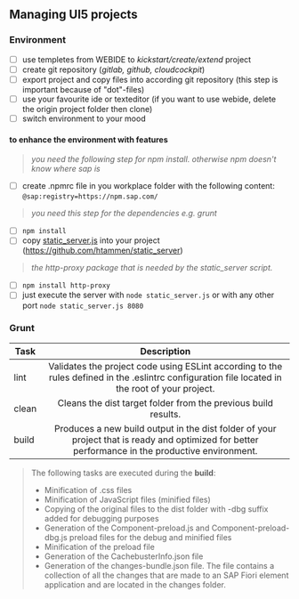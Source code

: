 ## Managing UI5 projects

### Environment
- [ ] use templetes from WEBIDE to _kickstart/create/extend_ project
- [ ] create git repository (_gitlab, github, cloudcockpit_)
- [ ] export project and copy files into according git repository (this step is important because of "dot"-files)
- [ ] use your favourite ide or texteditor (if you want to use webide, delete the origin project folder then clone)
- [ ] switch environment to your mood

#### to enhance the environment with features
> _you need the following step for npm install. otherwise npm doesn't know where sap is_
- [ ] create .npmrc file in you workplace folder with the following content: ```@sap:registry=https://npm.sap.com/```
> _you need this step for the dependencies e.g. grunt_
- [ ] ```npm install```
- [ ] copy [static_server.js](static_server.js) into your project (https://github.com/htammen/static_server)
> _the http-proxy package that is needed by the static_server script._
- [ ] ```npm install http-proxy```
- [ ] just execute the server with ```node static_server.js``` or with any other port ```node static_server.js 8080```

### Grunt

| Task          | Description   |
| ------------- |:-------------:|
| lint     | Validates the project code using ESLint according to the rules defined in the .eslintrc configuration file located in the root of your project. |
| clean      | Cleans the dist target folder from the previous build results.      |
| build | Produces a new build output in the dist folder of your project that is ready and optimized for better performance in the productive environment. |

> The following tasks are executed during the **build**:
> * Minification of .css files
> * Minification of JavaScript files (minified files)
> * Copying of the original files to the dist folder with -dbg suffix added for debugging purposes
> * Generation of the Component-preload.js and Component-preload-dbg.js preload files for the debug and minified files
> * Minification of the preload file
> * Generation of the CachebusterInfo.json file
> * Generation of the changes-bundle.json file. The file contains a collection of all the changes that are made to an SAP Fiori element application and are located in the changes folder.
